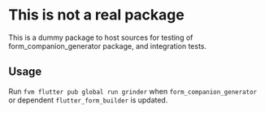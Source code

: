 This is not a real package
===

This is a dummy package to host sources for testing of form_companion_generator package, and integration tests.

Usage
---

Run `fvm flutter pub global run grinder` when `form_companion_generator` or dependent `flutter_form_builder` is updated.
